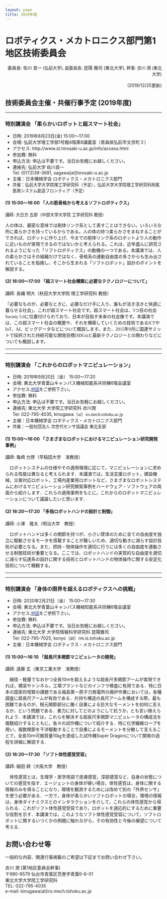 ```yaml
---
layout: page
title: 2019年度
---
```

<h1><a name="TOC-1-"></a>ロボティクス・メカトロニクス部門第1地区技術委員会</h1>
<p style="text-align:right">委員長: <span style="line-height:1.5;background-color:transparent">佐川 貢一</span><span style="line-height:1.5;font-size:10pt;background-color:transparent"> (弘前大学), </span><span style="background-color:transparent;font-size:10pt;line-height:1.5">副委員長: </span><span style="background-color:transparent">昆陽 雅司 (東北大学)</span><span style="background-color:transparent;font-size:10pt;line-height:1.5">, 幹事: 衣川 潤 (東北大学) </span></p>
<p style="text-align:right">(2019/12/25更新)</p>
<h2><a name="TOC-2019-"></a>技術委員会主催・共催行事予定 (2019年度)</h2>
<div>
	<hr/>
	<h3><a name="TOC--"></a>特別講演会 「柔らかいロボットと超スマート社会」</h3>
	<ul><li>日時: 2019年8月23日(金) 15:00～17:00</li>
		<li>会場: 弘前大学理工学部1号館4階第8講義室（青森県弘前市文京町３）</li>
		<li>アクセス: http://www.st.hirosaki-u.ac.jp/info/access.html</li>
		<li>参加費: 無料</li>
		<li>申込方法: 申込は不要です。当日お気軽にお越しください。</li>
		<li>連絡先: 弘前大学 佐川貢一<br/>
		Tel: (0172)39-3691, sagawa[at]hirosaki-u.ac.jp</li>
		<li>主催：日本機械学会 ロボティクス・メカトロニクス部門</li>
		<li>
			<div style="font-size:13.3333px">共催：<span style="background-color:transparent;font-size:10pt">弘前大学大学院理工学研究科（予定），</span><span style="background-color:transparent;font-size:10pt">弘前大学大学院理工学研究科附属医用システム創造フロンティア（予定）</span></div></li></ul>
			<h4><a name="TOC-1-15:00-16:00-"></a>(1) 15:00～16:00 「人の筋骨格から考えるソフトロボティクス」</h4>
			<div><span style="background-color:transparent;font-size:10pt">講師: 大日方 五郎（中部大学大学院 工学研究科 教授）</span></div>
			<p><span style="font-size:10.5pt;font-family:ＭＳ 明朝,serif">人の体は、厳密な意味では剛体リンク系として表すことはできない。いろいろな所に柔らかさを持っているからである。人の体の持つ柔らかさをまねすることができれば、ロボットに作り上げ、今までの剛体リンク系のロボットより人の動作に近いものが実現できるのではないかと考えられる。これは、近年盛んに研究されるようになった「ソフトロボティクス」の動機の一つである。本講演では、人の柔らかさはその組織だけではなく、骨格系の運動自由度の多さからも生み出されていることを指摘し、そこから生まれる「ソフトロボット」設計のポイントを解説する。</span></p>
			<h4><a name="TOC-2-16:00-17:00-"></a>(2) 16:00～17:00 「超スマート社会構築に必要なテクノロジーについて」</h4>
			<div>講師: 長縄 明大（秋田大学大学院 理工学研究科 教授）</div>
			<p><span style="font-size:10.5pt;font-family:ＭＳ 明朝,serif">「必要なものが、必要なときに、必要なだけ手に入り、誰もが活き活きと快適に暮らせる社会」、これが超スマート社会です。超スマート社会は、</span><span lang="EN-US" style="font-size:10.5pt;font-family:Times New Roman,serif">5</span><span style="font-size:10.5pt;font-family:ＭＳ 明朝,serif">つ目の社会</span><span lang="EN-US" style="font-size:10.5pt;font-family:Times New Roman,serif">Society 5.0</span><span style="font-size:10.5pt;font-family:ＭＳ 明朝,serif">に位置付けられており、日本が目指す未来の社会像です。本講演では、この超スマート社会の概要や、それを構築していくための技術である</span><span lang="EN-US" style="font-size:10.5pt;font-family:Times New Roman,serif">ICT</span><span style="font-size:10.5pt;font-family:ＭＳ 明朝,serif">や</span><span lang="EN-US" style="font-size:10.5pt;font-family:Times New Roman,serif">IoT</span><span style="font-size:10.5pt;font-family:ＭＳ 明朝,serif">、</span><span lang="EN-US" style="font-size:10.5pt;font-family:Times New Roman,serif">AI</span><span style="font-size:10.5pt;font-family:ＭＳ 明朝,serif">、ビッグデータなどについて概説します。また、</span><span lang="EN-US" style="font-size:10.5pt;font-family:Times New Roman,serif">2015</span><span style="font-size:10.5pt;font-family:ＭＳ 明朝,serif">年</span><span lang="EN-US" style="font-size:10.5pt;font-family:Times New Roman,serif">9</span><span style="font-size:10.5pt;font-family:ＭＳ 明朝,serif">月に国連サミットで採択された持続可能な開発目標</span><span lang="EN-US" style="font-size:10.5pt;font-family:Times New Roman,serif">(SDGs)</span><span style="font-size:10.5pt;font-family:ＭＳ 明朝,serif">と最新テクノロジーとの関わりなどについても概説します。</span></p>
		</div>
		<hr/>
		<div>
			<hr/>
			<h3><a name="TOC--1"></a>特別講演会 「これからのロボットマニピュレーション」</h3>
			<ul><li>日時: 2019年9月20日（金） 15:00～17:20</li>
				<li>会場: 東北大学青葉山キャンパス機械知能系共同棟6階会議室</li>
				<li>アクセス:<a href="https://web.archive.org/web/20201027011206/http://www.eng.tohoku.ac.jp/map/?menu=campus&amp;area=a01&amp;build=15" target="_blank" rel="nofollow"><span lang="EN-US" style="font-size:10pt;color:rgb(40,61,136);background-image:initial;background-position:initial;background-repeat:initial"><span lang="EN-US">地図</span></span></a><span style="font-size:10pt;font-family:游明朝,serif;background-image:initial;background-position:initial;background-repeat:initial">をご参照下さい。</span></li>
				<li>参加費: 無料</li>
				<li>申込方法: 申込は不要です。当日お気軽にお越しください。</li>
				<li>連絡先: 東北大学 大学院工学研究科 衣川潤<br/>
					Tel: 022-795-4035, kinugawa<span style="font-size:10.5pt;font-family:游明朝,serif">（<span lang="EN-US">at</span>）<span lang="EN-US">irs.mech.tohoku.ac.jp</span></span></li>
					<li>主催：日本機械学会 ロボティクス・メカトロニクス部門</li>
					<li>
						<div style="font-size:13.3333px">共催：<span style="background-color:transparent;font-size:10pt">一般社団法人 次世代センサ協議会 東北支部</span></div>
					</li></ul>
					<h4><a name="TOC-1-15:00-16:00-1"></a>(1) 15:00～16:00 「さまざまなロボットにおけるマニピュレーション研究開発事例」</h4>
					<div>講師: <span style="font-family:游明朝,serif;font-size:10.5pt;background-color:transparent">亀崎 允啓（早稲田大学　准教授）</span></div>
					<p style="text-indent:10.5pt">ロボットシステムの仕様やその適用環境に応じて，マニピュレーションに求められる性能は異なると考えられます．本講演では，生活支援ロボット，建設機械，災害対応ロボット，工場内産業用ロボットなど，さまざまなロボットシステムにおけるマニピュレーション研究開発事例をハードウェア・ソフトウェアの両面から紹介します．これらの適用事例をもとに，これからのロボットマニピュレーションについて議論したいと思います．</p>
					<h4><a name="TOC-2-16:20-17:20-"></a>(2) 16:20～17:20 「多指ロボットハンドの設計と制御」</h4>
					<div>講師: <span style="font-family:游明朝,serif;font-size:10.5pt;background-color:transparent">小澤　隆太（明治大学　教授）</span></div>
					<p style="text-indent:10.5pt">ロボットハンドは多くの関節を持つが、小さい筐体のために全ての自由度を独立に駆動させるモータを搭載することが難しいため、適切な動きに減らす設計技術が必要となる。また、把持・物体操作を適切に行うには多くの自由度を連動させる制御技術が重要となる。ここでは、ロボットハンドの実質的な自由度を適切に減らす伝達系の設計に関する技術とロボットハンドの物体操作に関する安定化技術について概観する。</p>
				</div>
				<hr/>
				<div>
					<hr/>
					<h3><a name="TOC--2"></a>特別講演会 「身体の限界を超えるロボティクスへの挑戦」</h3>
					<ul><li>日時: 2020年2月21日（金） 15:00～17:30</li>
						<li>会場: 東北大学青葉山キャンパス機械知能系共同棟6階会議室</li>
						<li>アクセス:<a href="https://web.archive.org/web/20201027011206/http://www.eng.tohoku.ac.jp/map/?menu=campus&amp;area=a01&amp;build=15" target="_blank" rel="nofollow"><span lang="EN-US" style="font-size:10pt;color:rgb(40,61,136);background-image:initial;background-position:initial;background-repeat:initial"><span lang="EN-US">地図</span></span></a><span style="font-size:10pt;font-family:游明朝,serif;background-image:initial;background-position:initial;background-repeat:initial">をご参照下さい。</span></li>
						<li>参加費: 無料</li>
						<li>申込方法: 申込は不要です。当日お気軽にお越しください。</li>
						<li>連絡先: 東北大学 大学院情報科学研究科 昆陽雅司<br/>
						Tel: 022-795-7025, konyo（at）rm.is.tohoku.ac.jp</li>
						<li>主催：日本機械学会 ロボティクス・メカトロニクス部門</li></ul>
						<h4><a name="TOC-1-15:00-16:10-"></a>(1) 15:00～16:10 「超長尺多関節マニピュレータの開発」</h4>
						<div>講師: 遠藤 玄（東京工業大学　准教授）</div>
						<p>　細径・軽量でなおかつ全長10mを超えるような超長尺多関節アームが実現できれば，橋梁やトンネル，工場プラントなどのインフラ検査に有用である．特に日本の国家的喫緊の課題である福島第一原子力発電所の廃炉作業においては，各種調査に超長尺アームが有効である．片持ち構造の長尺アームを構成する際，最も困難であるのが，根元関節部分に働く自重による巨大なモーメントを如何に支えるか，という問題である．重力に対してどのようにして抗うか，とも言い換えられよう．本講演では，これらを解決する超長尺多関節マニピュレータの構成法を複数紹介するとともに，各々の試作機について紹介する．特に化学繊維ロープを用い，複数関節を干渉駆動することで自重によるモーメントを分散して支えることで，全長10ｍ可搬質量10㎏を達成した試作機Super Dragonについて開発の過程を詳細に解説する．</p>
						<h4><a name="TOC-2-16:20-17:30-"></a>(2) 16:20～17:30 「ソフト体性感覚受容」</h4>
						<div>講師: 細田 耕（大阪大学　教授）</div>
						<p>　体性感覚とは，生理学・医学用語で皮膚感覚，深部感覚など，自身の状態についての感覚を指す．エージェントの身体が硬い場合，体性感覚は，身体に関する情報のみを得ることになり，環境を観測するためには改めて別の「外界センサ」を使う必要がある．一方で，身体が柔らかいソフトロボットの場合，環境の情報は，身体ダイナミクスとのインタラクションを介して，これらの体性感覚から得られる．これがソフト体性感覚受容であり，ロボットを適応的にするために重要な役割を示す．本講演では，このようなソフト体性感覚受容について，ソフトロボットに関するいつくかの例題に触れながら，その有効性と今後の展望について考える．</p>
					</div>
					<h2><a name="TOC--3"></a>お問い合わせ等</h2>
					<p>一般的な内容、関連行事掲載のご希望は下記までお問い合わせ下さい。</p>
					<div>衣川 潤 (第1地区委員会幹事)<br/>
						〒980-8579 仙台市青葉区荒巻字青葉6-6-01<br/>
						東北大学大学院工学研究科<br/>
						TEL: 022-795-4035<br/>
					e-mail: kinugawa(at)irs.mech.tohoku.ac.jp</div>
